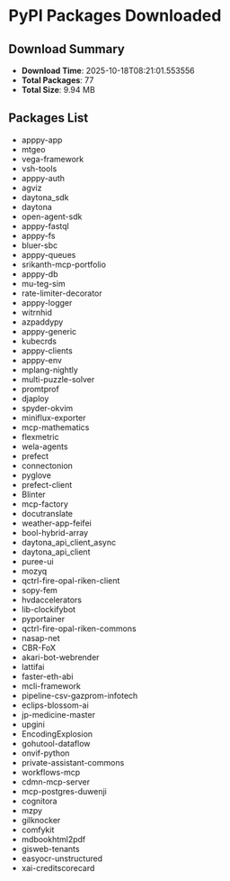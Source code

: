 # PyPI Packages Downloaded

## Download Summary
- **Download Time**: 2025-10-18T08:21:01.553556
- **Total Packages**: 77
- **Total Size**: 9.94 MB

## Packages List
- apppy-app
- mtgeo
- vega-framework
- vsh-tools
- apppy-auth
- agviz
- daytona_sdk
- daytona
- open-agent-sdk
- apppy-fastql
- apppy-fs
- bluer-sbc
- apppy-queues
- srikanth-mcp-portfolio
- apppy-db
- mu-teg-sim
- rate-limiter-decorator
- apppy-logger
- witrnhid
- azpaddypy
- apppy-generic
- kubecrds
- apppy-clients
- apppy-env
- mplang-nightly
- multi-puzzle-solver
- promtprof
- djaploy
- spyder-okvim
- miniflux-exporter
- mcp-mathematics
- flexmetric
- wela-agents
- prefect
- connectonion
- pyglove
- prefect-client
- Blinter
- mcp-factory
- docutranslate
- weather-app-feifei
- bool-hybrid-array
- daytona_api_client_async
- daytona_api_client
- puree-ui
- mozyq
- qctrl-fire-opal-riken-client
- sopy-fem
- hvdaccelerators
- lib-clockifybot
- pyportainer
- qctrl-fire-opal-riken-commons
- nasap-net
- CBR-FoX
- akari-bot-webrender
- lattifai
- faster-eth-abi
- mcli-framework
- pipeline-csv-gazprom-infotech
- eclips-blossom-ai
- jp-medicine-master
- upgini
- EncodingExplosion
- gohutool-dataflow
- onvif-python
- private-assistant-commons
- workflows-mcp
- cdmn-mcp-server
- mcp-postgres-duwenji
- cognitora
- mzpy
- gilknocker
- comfykit
- mdbookhtml2pdf
- gisweb-tenants
- easyocr-unstructured
- xai-creditscorecard
